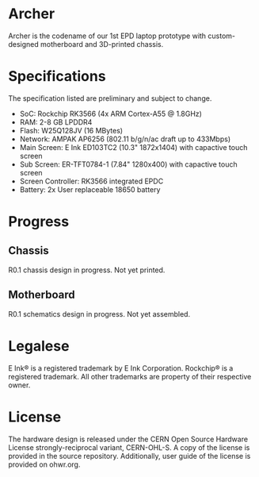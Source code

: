 Archer
======

Archer is the codename of our 1st EPD laptop prototype with custom-designed motherboard and 3D-printed chassis.

# Specifications

The specification listed are preliminary and subject to change.

- SoC: Rockchip RK3566 (4x ARM Cortex-A55 @ 1.8GHz)
- RAM: 2-8 GB LPDDR4
- Flash: W25Q128JV (16 MBytes)
- Network: AMPAK AP6256 (802.11 b/g/n/ac draft up to 433Mbps) 
- Main Screen: E Ink ED103TC2 (10.3" 1872x1404) with capactive touch screen
- Sub Screen: ER-TFT0784-1 (7.84" 1280x400) with capactive touch screen
- Screen Controller: RK3566 integrated EPDC
- Battery: 2x User replaceable 18650 battery

# Progress

## Chassis

R0.1 chassis design in progress. Not yet printed.

## Motherboard

R0.1 schematics design in progress. Not yet assembled.

# Legalese

E Ink® is a registered trademark by E Ink Corporation. Rockchip® is a registered trademark. All other trademarks are property of their respective owner.

# License

The hardware design is released under the CERN Open Source Hardware License strongly-reciprocal variant, CERN-OHL-S. A copy of the license is provided in the source repository. Additionally, user guide of the license is provided on ohwr.org.